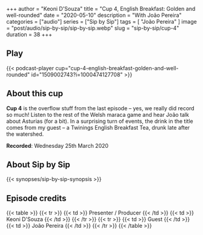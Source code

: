 +++
author = "Keoni D'Souza"
title = "Cup 4, English Breakfast: Golden and well-rounded"
date = "2020-05-10"
description = "With João Pereira"
categories = ["audio"]
series = ["Sip by Sip"]
tags = [
    "João Pereira"
]
image = "post/audio/sip-by-sip/sip-by-sip.webp"
slug = "sip-by-sip/cup-4"
duration = 38
+++

## Play

{{< podcast-player cup="cup-4-english-breakfast-golden-and-well-rounded" id="1509002743?i=1000474127708" >}}

## About this cup

**Cup 4** is the overflow stuff from the last episode – yes, we really did record so much! Listen to the rest of the Welsh maraca game and hear João talk about Asturias (for a bit). In a surprising turn of events, the drink in the title comes from my guest – a Twinings English Breakfast Tea, drunk late after the watershed.

**Recorded**: Wednesday 25th March 2020

## About Sip by Sip

{{< synopses/sip-by-sip-synopsis >}}

## Episode credits

{{< table >}}
    {{< tr >}}
        {{< td >}}
            Presenter / Producer
        {{< /td >}}
        {{< td >}}
            Keoni D'Souza
        {{< /td >}}
    {{< /tr >}}
    {{< tr >}}
        {{< td >}}
            Guest
        {{< /td >}}
        {{< td >}}
            João Pereira
        {{< /td >}}
    {{< /tr >}}
{{< /table >}}
